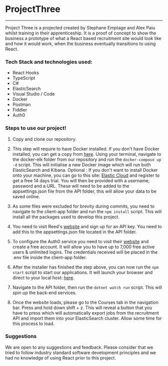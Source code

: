 # ProjectThree 
---

Project Three is a projected created by Stephane Emptage and Alex Paiu whilst training in their apprenticeship. It is a proof of concept to show the business a prototype of what a React based recruitment site would look like and how it would work, when the business eventually transitions to using React.  


### Tech Stack and technologies used:

- React Hooks
- TypeScript
- C# 
- ElasticSearch
- Visual Studio / Code
- Docker
- Postman
- Fiddler
- Auth0

### Steps to use our project!


1. Copy and clone our repository.

2.  This step will require to have Docker installed. If you don't have Docker installed, you can get a copy from [here](https://www.docker.com/products/docker-desktop). Using your terminal, navigate to the docker-elk folder from our repository and run the `docker-compose up -d` script. This will initialise a new Docker image which will run both ElasticSearch and Kibana.  Optional : If you don't want to install Docker onto your machine, you can go to this site: [Elastic Cloud](https://cloud.elastic.co/registration?elektra=downloads-overview&storm=elasticsearch) and register to get a free 14 days trial. You will then be provided with a username, password and a URL. These will need to be added to the appsettings.json file from the API folder, this will allow your data to be saved online.

3. As some files were excluded for brevity during commits, you need to navigate to the client-app folder and run the `npm install` script. This will install all the packages used to develop this project.

4. You need to visit Reed's [website](https://www.reed.co.uk/developers/jobseeker) and sign up for an API key. You need to add this to the appsettings.json file located in the API folder. 

5. To configure the Auth0 service you need to visit their [website](https://auth0.com/signup?&signUpData=%7B%22category%22%3A%22button%22%7D)  and create a free account. It will allow you to have up to 7,000 free active users & unlimited logins. The credentials received will be placed in the .env file inside the client-app folder.

6. After the installer has finished the step above, you can now run the `npm start` script to start our applications. It will launch your browser and direct to your local host: [here](http://localhost:3000).

7. Navigate to the API folder,  then run the `dotnet watch run` script. This will spin up the back-end services.

8. Once the website loads, please go to the Courses tab in the navigation bar. Press and hold down shift + z. This will reveal a button that you have to press which will automatically export jobs from the recruitment API and import them into your ElasticSearch cluster. Allow some time for this process to load. 

### Suggestions

We are open to any suggestions and feedback. Please consider that we tried to follow industry standard software development principles and we had no knowledge of using React prior to this project. 




